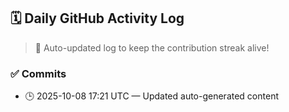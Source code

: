 ## 🗓️ Daily GitHub Activity Log

> 🤖 Auto-updated log to keep the contribution streak alive!

### ✅ Commits

- 🕒 2025-10-08 17:21 UTC — Updated auto-generated content

